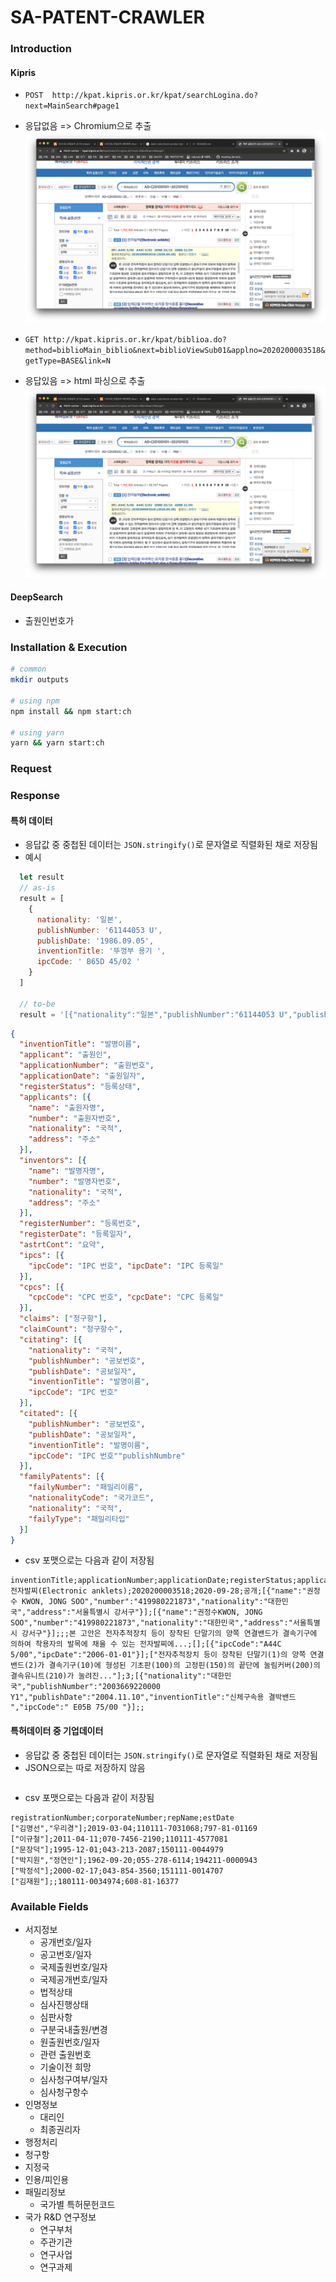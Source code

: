 # SA-PATENT-CRAWLER

### Introduction

#### Kipris

- `POST  http://kpat.kipris.or.kr/kpat/searchLogina.do?next=MainSearch#page1`
- 응답없음 => Chromium으로 추출
![](./docs/Kipris-01.png)

- `GET http://kpat.kipris.or.kr/kpat/biblioa.do?method=biblioMain_biblio&next=biblioViewSub01&applno=2020200003518&getType=BASE&link=N`
- 응답있음 => html 파싱으로 추출
![](./docs/Kipris-01.png)

#### DeepSearch

- 출원인번호가 
### Installation & Execution

```sh
# common
mkdir outputs

# using npm
npm install && npm start:ch 

# using yarn
yarn && yarn start:ch
```

### Request

<!-- - 검색어별
```js
const obj = {
  keyword: '검색어'
}
```

- 날짜별
```js
const obj = {
  date: '날짜 (YYYY-MM-DD ~ YYYY-MM-DD)'
}
```

- 검색어 + 날짜별
```js
const obj = {
  keyword: '검색어',
  date: '날짜 (YYYY-MM-DD ~ YYYY-MM-DD)'
}
``` -->

### Response

#### 특허 데이터
- 응답값 중 중첩된 데이터는 `JSON.stringify()`로 문자열로 직렬화된 채로 저장됨
- 예시
```js
  let result
  // as-is
  result = [
    {
      nationality: '일본',
      publishNumber: '61144053 U',
      publishDate: '1986.09.05',
      inventionTitle: '뚜껑부 용기 ',
      ipcCode: ' B65D 45/02 '
    }
  ]

  // to-be
  result = '[{"nationality":"일본","publishNumber":"61144053 U","publishDate":"1986.09.05","inventionTitle":"뚜껑부 용기 ","ipcCode":" B65D 45/02 "}]'
  ```

```json
{
  "inventionTitle": "발명이름",
  "applicant": "출원인",
  "applicationNumber": "출원번호",
  "applicationDate": "출원일자",
  "registerStatus": "등록상태",
  "applicants": [{
    "name": "출원자명", 
    "number": "출원자번호",
    "nationality": "국적",
    "address": "주소"
  }],
  "inventors": [{
    "name": "발명자명", 
    "number": "발명자번호",
    "nationality": "국적",
    "address": "주소"
  }],
  "registerNumber": "등록번호",
  "registerDate": "등록일자",
  "astrtCont": "요약",
  "ipcs": [{
    "ipcCode": "IPC 번호", "ipcDate": "IPC 등록일"
  }],
  "cpcs": [{
    "cpcCode": "CPC 번호", "cpcDate": "CPC 등록일"
  }],
  "claims": ["청구항"],
  "claimCount": "청구항수",
  "citating": [{
    "nationality": "국적",
    "publishNumber": "공보번호",
    "publishDate": "공보일자",
    "inventionTitle": "발명이름",
    "ipcCode": "IPC 번호"
  }],
  "citated": [{
    "publishNumber": "공보번호",
    "publishDate": "공보일자",
    "inventionTitle": "발명이름",
    "ipcCode": "IPC 번호""publishNumbre"
  }],
  "familyPatents": [{
    "failyNumber": "패밀리이름", 
    "nationalityCode": "국가코드", 
    "nationality": "국적", 
    "failyType": "패밀리타입"
  }]
}
```

- csv 포맷으로는 다음과 같이 저장됨

```csv
inventionTitle;applicationNumber;applicationDate;registerStatus;applicants;inventors;registerNumber;registerDate;astrtCont;ipcs;cpcs;claims;claimCount;citating;citated;familyPatents
전자발찌(Electronic anklets);2020200003518;2020-09-28;공개;[{"name":"권정수 KWON, JONG SOO","number":"419980221873","nationality":"대한민국","address":"서울특별시 강서구"}];[{"name":"권정수KWON, JONG SOO","number":"419980221873","nationality":"대한민국","address":"서울특별시 강서구"}];;;본 고안은 전자추적장치 등이 장착된 단말기의 양쪽 연결밴드가 결속기구에 의하여 착용자의 발목에 채울 수 있는 전자발찌에...;[];[{"ipcCode":"A44C 5/00","ipcDate":"2006-01-01"}];["전자추적장치 등이 장착된 단말기(1)의 양쪽 연결밴드(2)가 결속기구(10)에 형성된 기초판(100)의 고정핀(150)의 끝단에 눌림커버(200)의 결속유니트(210)가 눌려진..."];3;[{"nationality":"대한민국","publishNumber":"2003669220000 Y1","publishDate":"2004.11.10","inventionTitle":"신체구속용 결박밴드 ","ipcCode":" E05B 75/00 "}];;
```
#### 특허데이터 중 기업데이터

- 응답값 중 중첩된 데이터는 `JSON.stringify()`로 문자열로 직렬화된 채로 저장됨
- JSON으로는 따로 저장하지 않음

```json
```

- csv 포맷으로는 다음과 같이 저장됨

```csv
registrationNumber;corporateNumber;repName;estDate
["김명선","우리경"];2019-03-04;110111-7031068;797-81-01169
["이규철"];2011-04-11;070-7456-2190;110111-4577081
["문장덕"];1995-12-01;043-213-2087;150111-0044979
["박지원","정연인"];1962-09-20;055-278-6114;194211-0000943
["박정석"];2000-02-17;043-854-3560;151111-0014707
["김재원"];;180111-0034974;608-81-16377
```

### Available Fields

- 서지정보
  - 공개번호/일자
  - 공고번호/일자
  - 국제출원번호/일자
  - 국제공개번호/일자
  - 법적상태
  - 심사진행상태
  - 심판사항
  - 구분국내출원/변경
  - 원출원번호/일자
  - 관련 출원번호
  - 기술이전 희망
  - 심사청구여부/일자
  - 심사청구항수
- 인명정보
  - 대리인
  - 최종권리자
- 행정처리
- 청구항
- 지정국
- 인용/피인용
- 패밀리정보
  - 국가별 특허문헌코드
- 국가 R&D 연구정보
  - 연구부처
  - 주관기관
  - 연구사업
  - 연구과제
